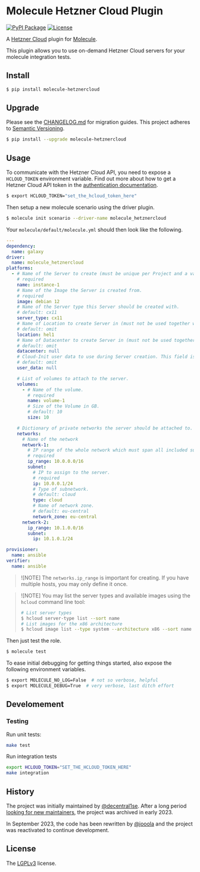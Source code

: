 # Molecule Hetzner Cloud Plugin

[![PyPI Package](https://img.shields.io/pypi/v/molecule-hetznercloud)](https://pypi.org/project/molecule-hetznercloud/)
[![License](https://img.shields.io/badge/license-LGPL-brightgreen.svg)](LICENSE)

A [Hetzner Cloud](https://www.hetzner.com/cloud) plugin for [Molecule](https://ansible.readthedocs.io/projects/molecule/).

This plugin allows you to use on-demand Hetzner Cloud servers for your molecule integration tests.

## Install

```bash
$ pip install molecule-hetznercloud
```

## Upgrade

Please see the [CHANGELOG.md](./CHANGELOG.md) for migration guides. This project adheres to [Semantic Versioning](https://semver.org/spec/v2.0.0.html).

```bash
$ pip install --upgrade molecule-hetznercloud
```

## Usage

To communicate with the Hetzner Cloud API, you need to expose a `HCLOUD_TOKEN` environment variable. Find out more about how to get a Hetzner Cloud API token in the [authentication documentation](https://docs.hetzner.cloud/#authentication).

```bash
$ export HCLOUD_TOKEN="set_the_hcloud_token_here"
```

Then setup a new molecule scenario using the driver plugin.

```bash
$ molecule init scenario --driver-name molecule_hetznercloud
```

Your `molecule/default/molecule.yml` should then look like the following.

```yaml
---
dependency:
  name: galaxy
driver:
  name: molecule_hetznercloud
platforms:
  - # Name of the Server to create (must be unique per Project and a valid hostname as per RFC 1123).
    # required
    name: instance-1
    # Name of the Image the Server is created from.
    # required
    image: debian 12
    # Name of the Server type this Server should be created with.
    # default: cx11
    server_type: cx11
    # Name of Location to create Server in (must not be used together with datacenter).
    # default: omit
    location: hel1
    # Name of Datacenter to create Server in (must not be used together with location).
    # default: omit
    datacenter: null
    # Cloud-Init user data to use during Server creation. This field is limited to 32KiB.
    # default: omit
    user_data: null

    # List of volumes to attach to the server.
    volumes:
      - # Name of the volume.
        # required
        name: volume-1
        # Size of the Volume in GB.
        # default: 10
        size: 10

    # Dictionary of private networks the server should be attached to.
    networks:
      # Name of the network
      network-1:
        # IP range of the whole network which must span all included subnets. Must be one of the private IPv4 ranges of RFC1918.
        # required
        ip_range: 10.0.0.0/16
        subnet:
          # IP to assign to the server.
          # required
          ip: 10.0.0.1/24
          # Type of subnetwork.
          # default: cloud
          type: cloud
          # Name of network zone.
          # default: eu-central
          network_zone: eu-central
      network-2:
        ip_range: 10.1.0.0/16
        subnet:
          ip: 10.1.0.1/24

provisioner:
  name: ansible
verifier:
  name: ansible
```

> ![NOTE] The `networks.ip_range` is important for creating. If you have multiple
> hosts, you may only define it once.

> ![NOTE] You may list the server types and available images using the `hcloud` command line tool:
>
> ```bash
> # List server types
> $ hcloud server-type list --sort name
> # List images for the x86 architecture
> $ hcloud image list --type system --architecture x86 --sort name
> ```

Then just test the role.

```bash
$ molecule test
```

To ease initial debugging for getting things started, also expose the following
environment variables.

```bash
$ export MOLECULE_NO_LOG=False  # not so verbose, helpful
$ export MOLECULE_DEBUG=True  # very verbose, last ditch effort
```

## Develomement

### Testing

Run unit tests:

```bash
make test
```

Run integration tests

```bash
export HCLOUD_TOKEN="SET_THE_HCLOUD_TOKEN_HERE"
make integration
```

## History

The project was initially maintained by [@decentral1se](https://github.com/decentral1se). After a long period [looking for new maintainers](https://github.com/ansible-community/molecule-hetznercloud/issues/43), the project was archived in early 2023.

In September 2023, the code has been rewritten by [@jooola](https://github.com/jooola) and the project was reactivated to continue development.

## License

The [LGPLv3](https://www.gnu.org/licenses/lgpl-3.0.en.html) license.
